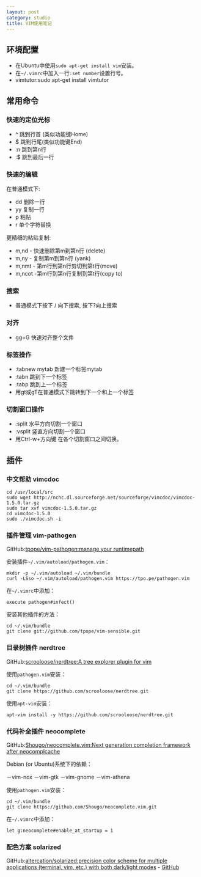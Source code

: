```yaml
---
layout: post
category: studio
title: VIM使用笔记 
---
```


## 环境配置

- 在Ubuntu中使用`sudo apt-get install vim`安装。
- 在`~/.vimrc`中加入一行`:set number`设置行号。
- vimtutor:sudo apt-get install vimtutor

## 常用命令

### 快速的定位光标

- ^ 跳到行首 (类似功能键Home)
- $ 跳到行尾(类似功能键End)
- :n 跳到第n行
- :$ 跳到最后一行

### 快速的编辑

在普通模式下:

- dd 删除一行
- yy 复制一行
- p 粘贴
- r 单个字符替换

更精细的粘贴复制:

- m,nd - 快速删除第m到第n行 (delete)
- m,ny - 复制第m到第n行 (yank)
- m,nmt - 第m行到第n行剪切到第t行(move)
- m,ncot -第m行到第n行复制到第t行(copy to)

### 搜索

- 普通模式下按下 / 向下搜索, 按下?向上搜索

### 对齐

- gg=G 快速对齐整个文件

### 标签操作

- :tabnew mytab 新建一个标签mytab
- :tabn 跳到下一个标签
- :tabp 跳到上一个标签
- 用gt或gT在普通模式下跳转到下一个和上一个标签

### 切割窗口操作

- :split 水平方向切割一个窗口
- :vsplit 竖直方向切割一个窗口
- 用Ctrl-w+方向键 在各个切割窗口之间切换。

## 插件

### 中文帮助 vimcdoc 

    cd /usr/local/src
    sudo wget http://nchc.dl.sourceforge.net/sourceforge/vimcdoc/vimcdoc-1.5.0.tar.gz
    sudo tar xvf vimcdoc-1.5.0.tar.gz
    cd vimcdoc-1.5.0
    sudo ./vimcdoc.sh -i 

### 插件管理 vim-pathogen

GitHub:[tpope/vim-pathogen:manage your runtimepath](https://github.com/tpope/vim-pathogen)

安装插件`~/.vim/autoload/pathogen.vim`：
 
    mkdir -p ~/.vim/autoload ~/.vim/bundle
    curl -LSso ~/.vim/autoload/pathogen.vim https://tpo.pe/pathogen.vim

在`~/.vimrc`中添加：

    execute pathogen#infect()

安装其他插件的方法：

    cd ~/.vim/bundle
    git clone git://github.com/tpope/vim-sensible.git

### 目录树插件 nerdtree

GitHub:[scrooloose/nerdtree:A tree explorer plugin for vim](https://github.com/scrooloose/nerdtree)

使用`pathogen.vim`安装：

    cd ~/.vim/bundle
    git clone https://github.com/scrooloose/nerdtree.git

使用`apt-vim`安装：

    apt-vim install -y https://github.com/scrooloose/nerdtree.git

### 代码补全插件 neocomplete

GitHub:[Shougo/neocomplete.vim:Next generation completion framework after neocomplcache](https://github.com/Shougo/neocomplete.vim)

Debian (or Ubuntu)系统下的依赖：

－vim-nox
－vim-gtk
－vim-gnome
－vim-athena

使用`pathogen.vim`安装：

    cd ~/.vim/bundle
    git clone https://github.com/Shougo/neocomplete.vim.git

在`~/.vimrc`中添加：

    let g:neocomplete#enable_at_startup = 1

### 配色方案 solarized

GitHub:[altercation/solarized:precision color scheme for multiple applications (terminal, vim, etc.) with both dark/light modes](http://ethanschoonover.com/solarized) - [GitHub](https://github.com/altercation/solarized)

